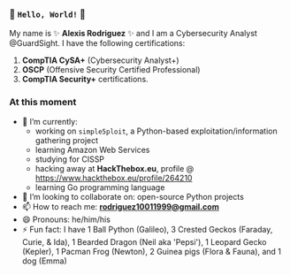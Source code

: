 ### 👋 `Hello, World!` 👋

My name is ✨ **Alexis Rodriguez** ✨ and I am a Cybersecurity Analyst @GuardSight. I have the following certifications:
1. **CompTIA CySA+** (Cybersecurity Analyst+)
2. **OSCP** (Offensive Security Certified Professional)
3. **CompTIA Security+** certifications.

### At this moment
- 🌱 I’m currently:
  - working on `simple5ploit`, a Python-based exploitation/information gathering project
  - learning Amazon Web Services
  - studying for CISSP
  - hacking away at **HackThebox.eu**, profile @ https://www.hackthebox.eu/profile/264210
  - learning Go programming language
- 👯 I’m looking to collaborate on: open-source Python projects
- 📫 How to reach me: **rodriguez10011999@gmail.com**
- 😄 Pronouns: he/him/his
- ⚡ Fun fact: I have 1 Ball Python (Galileo), 3 Crested Geckos (Faraday, Curie, & Ida), 1 Bearded Dragon (Neil aka 'Pepsi'), 1 Leopard Gecko (Kepler), 1 Pacman Frog (Newton), 2 Guinea pigs (Flora & Fauna), and 1 dog (Emma)
